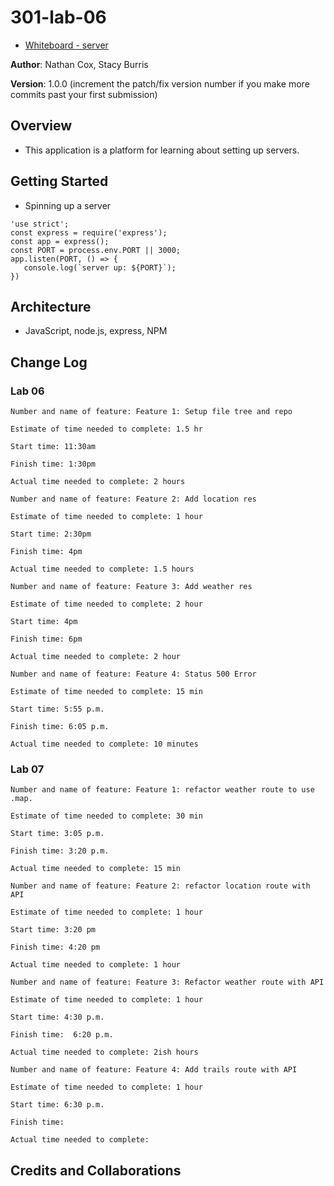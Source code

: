 # 301-lab-06

+ [Whiteboard - server](whiteboard-server.png)

**Author**: Nathan Cox, Stacy Burris

**Version**: 1.0.0 (increment the patch/fix version number if you make more commits past your first submission)

## Overview

+ This application is a platform for learning about setting up servers.

## Getting Started
<!-- What are the steps that a user must take in order to build this app on their own machine and get it running? -->

+ Spinning up a server

 ```
 'use strict';
const express = require('express');
const app = express();
const PORT = process.env.PORT || 3000;
app.listen(PORT, () => {
    console.log(`server up: ${PORT}`);
})
```


## Architecture

+ JavaScript, node.js, express, NPM
<!-- Provide a detailed description of the application design. What technologies (languages, libraries, etc) you're using, and any other relevant design information. -->

## Change Log

### Lab 06

```
Number and name of feature: Feature 1: Setup file tree and repo 

Estimate of time needed to complete: 1.5 hr

Start time: 11:30am 

Finish time: 1:30pm

Actual time needed to complete: 2 hours
```

```
Number and name of feature: Feature 2: Add location res

Estimate of time needed to complete: 1 hour

Start time: 2:30pm

Finish time: 4pm

Actual time needed to complete: 1.5 hours
```

```
Number and name of feature: Feature 3: Add weather res

Estimate of time needed to complete: 2 hour

Start time: 4pm

Finish time: 6pm

Actual time needed to complete: 2 hour
```

```
Number and name of feature: Feature 4: Status 500 Error

Estimate of time needed to complete: 15 min

Start time: 5:55 p.m.

Finish time: 6:05 p.m.

Actual time needed to complete: 10 minutes
```

### Lab 07

```
Number and name of feature: Feature 1: refactor weather route to use .map.

Estimate of time needed to complete: 30 min

Start time: 3:05 p.m.

Finish time: 3:20 p.m.

Actual time needed to complete: 15 min
```
```
Number and name of feature: Feature 2: refactor location route with API

Estimate of time needed to complete: 1 hour

Start time: 3:20 pm

Finish time: 4:20 pm

Actual time needed to complete: 1 hour
```

```
Number and name of feature: Feature 3: Refactor weather route with API

Estimate of time needed to complete: 1 hour

Start time: 4:30 p.m.

Finish time:  6:20 p.m.

Actual time needed to complete: 2ish hours 
```

```
Number and name of feature: Feature 4: Add trails route with API

Estimate of time needed to complete: 1 hour

Start time: 6:30 p.m.

Finish time: 

Actual time needed to complete: 
```

## Credits and Collaborations

